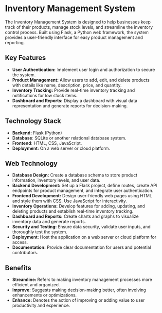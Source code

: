 # Inventory Management System

The Inventory Management System is designed to help businesses keep track of their products, manage stock levels, and streamline the inventory control process. Built using Flask, a Python web framework, the system provides a user-friendly interface for easy product management and reporting.

## Key Features

- **User Authentication:** Implement user login and authorization to secure the system.
- **Product Management:** Allow users to add, edit, and delete products with details like name, description, price, and quantity.
- **Inventory Tracking:** Provide real-time inventory tracking and notifications for low stock items.
- **Dashboard and Reports:** Display a dashboard with visual data representation and generate reports for decision-making.

## Technology Stack

- **Backend:** Flask (Python)
- **Database:** SQLite or another relational database system.
- **Frontend:** HTML, CSS, JavaScript.
- **Deployment:** On a web server or cloud platform.

## Web Technology

- **Database Design:** Create a database schema to store product information, inventory levels, and user data.
- **Backend Development:** Set up a Flask project, define routes, create API endpoints for product management, and integrate user authentication.
- **Frontend Development:** Design user-friendly web pages using HTML and style them with CSS. Use JavaScript for interactivity.
- **Inventory Operations:** Develop features for adding, updating, and deleting products and establish real-time inventory tracking.
- **Dashboard and Reports:** Create charts and graphs to visualize inventory data and generate reports.
- **Security and Testing:** Ensure data security, validate user inputs, and thoroughly test the system.
- **Deployment:** Host the application on a web server or cloud platform for access.
- **Documentation:** Provide clear documentation for users and potential contributors.

## Benefits

- **Streamline:** Refers to making inventory management processes more efficient and organized.
- **Improve:** Suggests making decision-making better, often involving enhancements or optimizations.
- **Enhance:** Denotes the action of improving or adding value to user productivity and experience.


